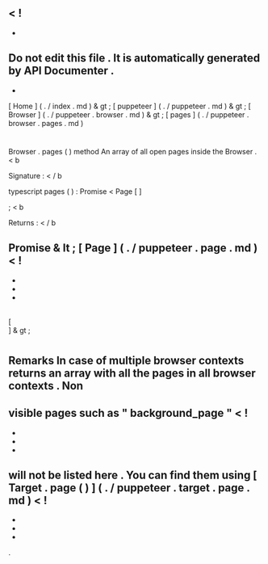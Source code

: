 <
!
-
-
Do
not
edit
this
file
.
It
is
automatically
generated
by
API
Documenter
.
-
-
>
[
Home
]
(
.
/
index
.
md
)
&
gt
;
[
puppeteer
]
(
.
/
puppeteer
.
md
)
&
gt
;
[
Browser
]
(
.
/
puppeteer
.
browser
.
md
)
&
gt
;
[
pages
]
(
.
/
puppeteer
.
browser
.
pages
.
md
)
#
#
Browser
.
pages
(
)
method
An
array
of
all
open
pages
inside
the
Browser
.
<
b
>
Signature
:
<
/
b
>
typescript
pages
(
)
:
Promise
<
Page
[
]
>
;
<
b
>
Returns
:
<
/
b
>
Promise
&
lt
;
[
Page
]
(
.
/
puppeteer
.
page
.
md
)
<
!
-
-
-
-
>
\
[
\
]
&
gt
;
#
#
Remarks
In
case
of
multiple
browser
contexts
returns
an
array
with
all
the
pages
in
all
browser
contexts
.
Non
-
visible
pages
such
as
"
background_page
"
<
!
-
-
-
-
>
will
not
be
listed
here
.
You
can
find
them
using
[
Target
.
page
(
)
]
(
.
/
puppeteer
.
target
.
page
.
md
)
<
!
-
-
-
-
>
.
